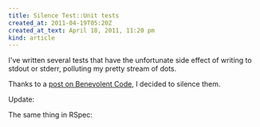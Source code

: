 ```yaml
---
title: Silence Test::Unit tests
created_at: 2011-04-19T05:20Z
created_at_text: April 18, 2011, 11:20 pm
kind: article
---
```

I've written several tests that have the unfortunate side effect of writing to stdout or stderr, polluting my pretty stream of dots.

Thanks to a [post on Benevolent Code][post], I decided to silence them.

<script src="https://gist.github.com/926853.js"> </script>

Update:

The same thing in RSpec:

<script src="https://gist.github.com/926858.js"> </script>

[post]: http://benevolentcode.com/2011/03/temporarily-redirect-stdout-in-ruby/
